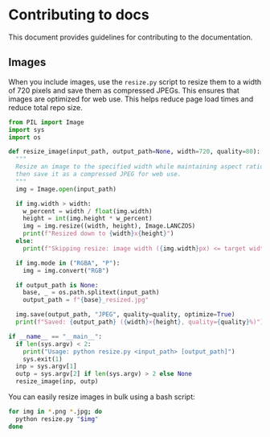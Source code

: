 # Contributing to docs

This document provides guidelines for contributing to the documentation.

## Images

When you include images, use the `resize.py` script to resize them to a width of 720 pixels and save them as compressed JPEGs. This ensures that images are optimized for web use. This helps reduce page load times and reduce total repo size.

```python
from PIL import Image
import sys
import os

def resize_image(input_path, output_path=None, width=720, quality=80):
  """
  Resize an image to the specified width while maintaining aspect ratio,
  then save it as a compressed JPEG for web use.
  """
  img = Image.open(input_path)

  if img.width > width:
    w_percent = width / float(img.width)
    height = int(img.height * w_percent)
    img = img.resize((width, height), Image.LANCZOS)
    print(f"Resized down to {width}x{height}")
  else:
    print(f"Skipping resize: image width ({img.width}px) <= target width ({width}px)")

  if img.mode in ("RGBA", "P"):
    img = img.convert("RGB")

  if output_path is None:
    base, _ = os.path.splitext(input_path)
    output_path = f"{base}_resized.jpg"

  img.save(output_path, "JPEG", quality=quality, optimize=True)
  print(f"Saved: {output_path} ({width}×{height}, quality={quality}%)")

if __name__ == "__main__":
  if len(sys.argv) < 2:
    print("Usage: python resize.py <input_path> [output_path]")
    sys.exit(1)
  inp = sys.argv[1]
  outp = sys.argv[2] if len(sys.argv) > 2 else None
  resize_image(inp, outp)
```

You can easily resize images in bulk using a bash script:

```bash
for img in *.png *.jpg; do
  python resize.py "$img"
done
```
